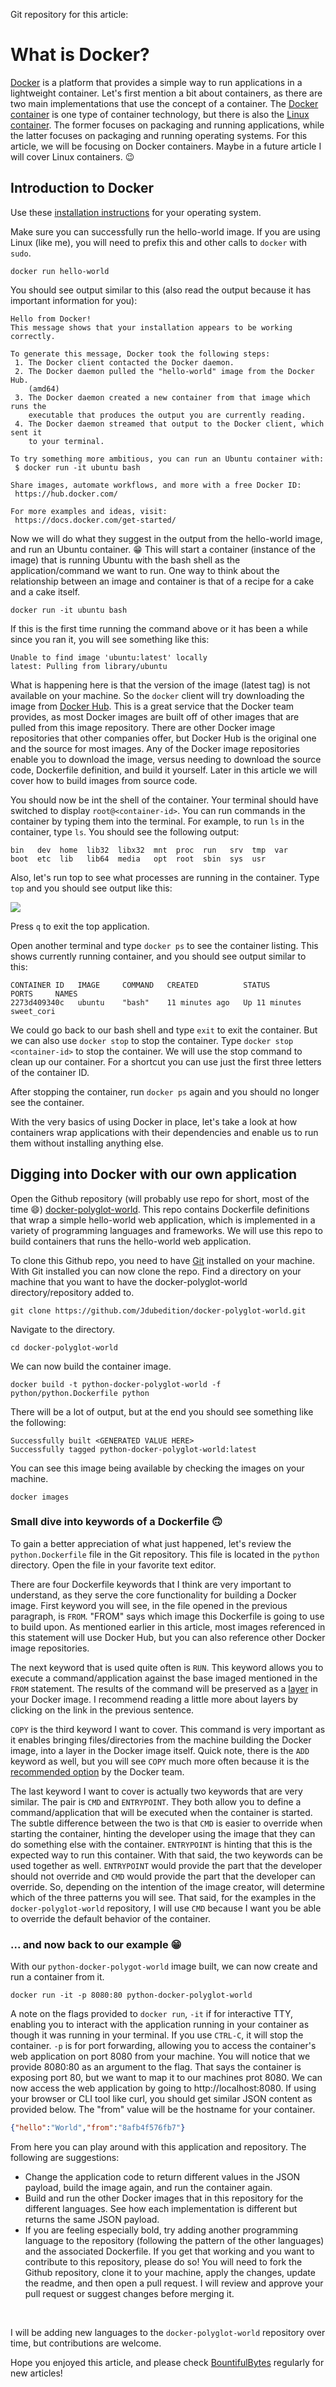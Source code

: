 Git repository for this article:
<a href="https://github.com/Jdubedition/docker-polyglot-world" target="_blank" class="v-btn v-btn--icon v-btn--round theme--dark v-size--default">
<span class="v-btn__content"><i aria-hidden="true" class="v-icon notranslate mdi mdi-git theme--dark"></i></span>
</a>

# What is Docker?

[Docker](https://www.docker.com/) is a platform that provides a simple way to run applications in a lightweight container.  Let's first mention a bit about containers, as there are two main implementations that use the concept of a container.  The [Docker container](https://www.docker.com/resources/what-container) is one type of container technology, but there is also the [Linux container](https://linuxcontainers.org/).  The former focuses on packaging and running applications, while the latter focuses on packaging and running operating systems.  For this article, we will be focusing on Docker containers.  Maybe in a future article I will cover Linux containers. :wink:

## Introduction to Docker
Use these [installation instructions](https://docs.docker.com/get-docker/) for your operating system.

Make sure you can successfully run the hello-world image.  If you are using Linux (like me), you will need to prefix this and other calls to `docker` with `sudo`.
```text
docker run hello-world
```
You should see output similar to this (also read the output because it has important information for you):
```text
Hello from Docker!
This message shows that your installation appears to be working correctly.

To generate this message, Docker took the following steps:
 1. The Docker client contacted the Docker daemon.
 2. The Docker daemon pulled the "hello-world" image from the Docker Hub.
    (amd64)
 3. The Docker daemon created a new container from that image which runs the
    executable that produces the output you are currently reading.
 4. The Docker daemon streamed that output to the Docker client, which sent it
    to your terminal.

To try something more ambitious, you can run an Ubuntu container with:
 $ docker run -it ubuntu bash

Share images, automate workflows, and more with a free Docker ID:
 https://hub.docker.com/

For more examples and ideas, visit:
 https://docs.docker.com/get-started/
```

Now we will do what they suggest in the output from the hello-world image, and run an Ubuntu container. :grin:  This will start a container (instance of the image) that is running Ubuntu with the bash shell as the application/command we want to run.  One way to think about the relationship between an image and container is that of a recipe for a cake and a cake itself.
```text
docker run -it ubuntu bash
```

If this is the first time running the command above or it has been a while since you ran it, you will see something like this:
```text
Unable to find image 'ubuntu:latest' locally
latest: Pulling from library/ubuntu
```

What is happening here is that the version of the image (latest tag) is not available on your machine.  So the `docker` client will try downloading the image from [Docker Hub](https://hub.docker.com/).  This is a great service that the Docker team provides, as most Docker images are built off of other images that are pulled from this image repository.  There are other Docker image repositories that other companies offer, but Docker Hub is the original one and the source for most images.  Any of the Docker image repositories enable you to download the image, versus needing to download the source code, Dockerfile definition, and build it yourself.  Later in this article we will cover how to build images from source code.

You should now be int the shell of the container.  Your terminal should have switched to display `root@<container-id>`.  You can run commands in the container by typing them into the terminal.  For example, to run `ls` in the container, type `ls`.  You should see the following output:
```text
bin   dev  home  lib32  libx32  mnt  proc  run   srv  tmp  var
boot  etc  lib   lib64  media   opt  root  sbin  sys  usr
```

Also, let's run top to see what processes are running in the container.  Type `top` and you should see output like this:

![](ubuntu-container-top-screenshot.jpg)

Press `q` to exit the top application.

Open another terminal and type `docker ps` to see the container listing.  This shows currently running container, and you should see output similar to this:
```text
CONTAINER ID   IMAGE     COMMAND   CREATED          STATUS          PORTS     NAMES
2273d409340c   ubuntu    "bash"    11 minutes ago   Up 11 minutes             sweet_cori
```

We could go back to our bash shell and type `exit` to exit the container.  But we can also use `docker stop` to stop the container.  Type `docker stop <container-id>` to stop the container.  We will use the stop command to clean up our container.  For a shortcut you can use just the first three letters of the container ID.

After stopping the container, run `docker ps` again and you should no longer see the container.

With the very basics of using Docker in place, let's take a look at how containers wrap applications with their dependencies and enable us to run them without installing anything else.

## Digging into Docker with our own application

Open the Github repository (will probably use repo for short, most of the time :smile:) [docker-polyglot-world](https://github.com/Jdubedition/docker-polyglot-world).  This repo contains Dockerfile definitions that wrap a simple hello-world web application, which is implemented in a variety of programming languages and frameworks.  We will use this repo to build containers that runs the hello-world web application.

To clone this Github repo, you need to have [Git](https://git-scm.com/book/en/v2/Getting-Started-Installing-Git) installed on your machine.  With Git installed you can now clone the repo.  Find a directory on your machine that you want to have the docker-polyglot-world directory/repository added to.
```text
git clone https://github.com/Jdubedition/docker-polyglot-world.git
```

Navigate to the directory.
```text
cd docker-polyglot-world
```

We can now build the container image.
```text
docker build -t python-docker-polyglot-world -f python/python.Dockerfile python
```

There will be a lot of output, but at the end you should see something like the following:
```text
Successfully built <GENERATED VALUE HERE>
Successfully tagged python-docker-polyglot-world:latest
```

You can see this image being available by checking the images on your machine.
```text
docker images
```

### Small dive into keywords of a Dockerfile :upside_down_face:
To gain a better appreciation of what just happened, let's review the `python.Dockerfile` file in the Git repository.  This file is located in the `python` directory.  Open the file in your favorite text editor.

There are four Dockerfile keywords that I think are very important to understand, as they serve the core functionality for building a Docker image.  First keyword you will see, in the file opened in the previous paragraph, is `FROM`.  "FROM" says which image this Dockerfile is going to use to build upon.  As mentioned earlier in this article, most images referenced in this statement will use Docker Hub, but you can also reference other Docker image repositories.

The next keyword that is used quite often is `RUN`.  This keyword allows you to execute a command/application against the base imaged mentioned in the `FROM` statement.  The results of the command will be preserved as a [layer](https://docs.docker.com/storage/storagedriver/#images-and-layers) in your Docker image.  I recommend reading a little more about layers by clicking on the link in the previous sentence.

`COPY` is the third keyword I want to cover.  This command is very important as it enables bringing files/directories from the machine building the Docker image, into a layer in the Docker image itself.  Quick note, there is the `ADD` keyword as well, but you will see `COPY` much more often because it is the [recommended option](https://docs.docker.com/develop/develop-images/dockerfile_best-practices/#add-or-copy) by the Docker team.

The last keyword I want to cover is actually two keywords that are very similar.  The pair is `CMD` and `ENTRYPOINT`.  They both allow you to define a command/application that will be executed when the container is started.  The subtle difference between the two is that `CMD` is easier to override when starting the container, hinting the developer using the image that they can do something else with the container.  `ENTRYPOINT` is hinting that this is the expected way to run this container.  With that said, the two keywords can be used together as well.  `ENTRYPOINT` would provide the part that the developer should not override and `CMD` would provide the part that the developer can override.  So, depending on the intention of the image creator, will determine which of the three patterns you will see.  That said, for the examples in the `docker-polyglot-world` repository, I will use `CMD` because I want you be able to override the default behavior of the container.

### ... and now back to our example :grin:

With our `python-docker-polygot-world` image built, we can now create and run a container from it.
```text
docker run -it -p 8080:80 python-docker-polyglot-world
```

A note on the flags provided to `docker run`, `-it` if for interactive TTY, enabling you to interact with the application running in your container as though it was running in your terminal.  If you use `CTRL-C`, it will stop the container.  `-p` is for port forwarding, allowing you to access the container's web application on port 8080 from your machine.  You will notice that we provide 8080:80 as an argument to the flag.  That says the container is exposing port 80, but we want to map it to our machines prot 8080.  We can now access the web application by going to http://localhost:8080.  If using your browser or CLI tool like curl, you should get similar JSON content as provided below.  The "from" value will be the hostname for your container.
```json
{"hello":"World","from":"8afb4f576fb7"}
```

From here you can play around with this application and repository. The following are suggestions:
* Change the application code to return different values in the JSON payload, build the image again, and run the container again.
* Build and run the other Docker images that in this repository for the different languages.  See how each implementation is different but returns the same JSON payload.
* If you are feeling especially bold, try adding another programming language to the repository (following the pattern of the other languages) and the associated Dockerfile.  If you get that working and you want to contribute to this repository, please do so!  You will need to fork the Github repository, clone it to your machine, apply the changes, update the readme, and then open a pull request.  I will review and approve your pull request or suggest changes before merging it.

<br>

I will be adding new languages to the `docker-polyglot-world` repository over time, but contributions are welcome.

Hope you enjoyed this article, and please check [BountifulBytes](https://bountifulbytes.com) regularly for new articles!
